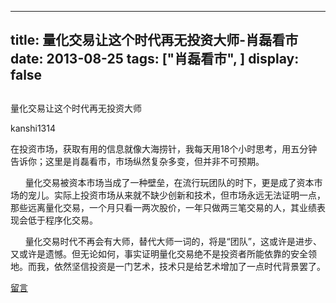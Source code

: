 
---
title:  量化交易让这个时代再无投资大师-肖磊看市
date: 2013-08-25
tags: ["肖磊看市", ]
display: false
---


## 



量化交易让这个时代再无投资大师




kanshi1314




在投资市场，获取有用的信息就像大海捞针，我每天用18个小时思考，用五分钟告诉你；这里是肖磊看市，市场纵然复杂多变，但并非不可预期。


&nbsp;&nbsp;&nbsp;&nbsp;&nbsp; 量化交易被资本市场当成了一种壁垒，在流行玩团队的时下，更是成了资本市场的宠儿。实际上投资市场从来就不缺少创新和技术，但市场永远无法证明一点，那些远离量化交易，一个月只看一两次股价，一年只做两三笔交易的人，其业绩表现会低于程序化交易。

&nbsp;&nbsp;&nbsp;&nbsp;&nbsp; 量化交易时代不再会有大师，替代大师一词的，将是“团队”，这或许是进步、又或许是遗憾。但无论如何，事实证明量化交易绝不是投资者所能依靠的安全领地。而我，依然坚信投资是一门艺术，技术只是给艺术增加了一点时代背景罢了。









[留言](javascript:;)


